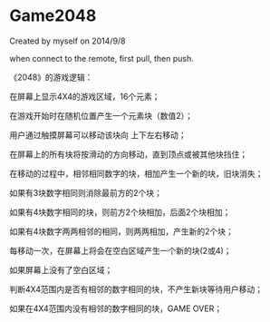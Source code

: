 Game2048
========
Created by myself on 2014/9/8

when connect to the remote, first pull, then push.

《2048》的游戏逻辑：

在屏幕上显示4X4的游戏区域，16个元素；

在游戏开始时在随机位置产生一个元素块（数值2）；

用户通过触摸屏幕可以移动该块向 上下左右移动；

在屏幕上的所有块将按滑动的方向移动，直到顶点或被其他块挡住；

在移动的过程中，相邻相同数字的块，相加产生一个新的块，旧块消失；

如果有3块数字相同则消除最前方的2个块；

如果有4块数字相同的块，则前方2个块相加，后面2个块相加；

如果有4块数字两两相邻的相同，则两两相加，产生新的2个块；

每移动一次，在屏幕上将会在空白区域产生一个新的块(2或4)；

如果屏幕上没有了空白区域；

判断4X4范围内是否有相邻的数字相同的块，不产生新块等待用户移动；

如果在4X4范围内没有相邻的数字相同的块，GAME OVER；
